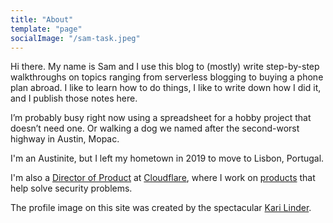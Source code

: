 ```yaml
---
title: "About"
template: "page"
socialImage: "/sam-task.jpeg"
---
```


Hi there. My name is Sam and I use this blog to (mostly) write step-by-step walkthroughs on topics ranging from serverless blogging to buying a phone plan abroad. I like to learn how to do things, I like to write down how I did it, and I publish those notes here.

I’m probably busy right now using a spreadsheet for a hobby project that doesn’t need one. Or walking a dog we named after the second-worst highway in Austin, Mopac.

I'm an Austinite, but I left my hometown in 2019 to move to Lisbon, Portugal.

I'm also a [Director of Product](https://www.linkedin.com/in/samrhea/) at [Cloudflare](https://www.cloudflare.com/), where I work on [products](https://teams.cloudflare.com/) that help solve security problems.

The profile image on this site was created by the spectacular [Kari Linder](https://twitter.com/kkblinder?s=20).